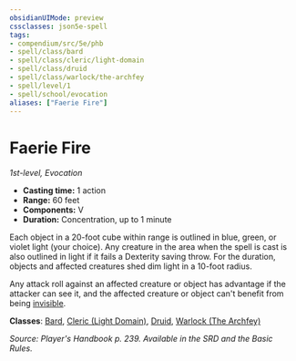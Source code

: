```yaml
---
obsidianUIMode: preview
cssclasses: json5e-spell
tags:
- compendium/src/5e/phb
- spell/class/bard
- spell/class/cleric/light-domain
- spell/class/druid
- spell/class/warlock/the-archfey
- spell/level/1
- spell/school/evocation
aliases: ["Faerie Fire"]
---
```

# Faerie Fire
*1st-level, Evocation*  

- **Casting time:** 1 action
- **Range:** 60 feet
- **Components:** V
- **Duration:** Concentration, up to 1 minute

Each object in a 20-foot cube within range is outlined in blue, green, or violet light (your choice). Any creature in the area when the spell is cast is also outlined in light if it fails a Dexterity saving throw. For the duration, objects and affected creatures shed dim light in a 10-foot radius.

Any attack roll against an affected creature or object has advantage if the attacker can see it, and the affected creature or object can't benefit from being [invisible](z_compendium/rules/conditions.md#invisible).

**Classes**: [Bard](z_compendium/classes/bard.md), [Cleric (Light Domain)](z_compendium/classes/cleric-light-domain.md), [Druid](z_compendium/classes/druid.md), [Warlock (The Archfey)](z_compendium/classes/warlock-the-archfey.md)

*Source: Player's Handbook p. 239. Available in the SRD and the Basic Rules.*